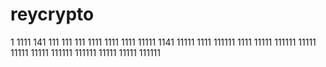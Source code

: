 # reycrypto
1
1111
141
111
111
111
1111
1111
1111
11111
1141
11111
1111
111111
1111
11111
111111
11111
11111
11111
111111
111111
11111
11111
111111
